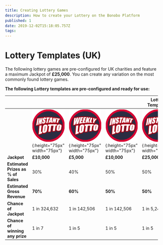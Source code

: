 ```yaml
---
title: Creating Lottery Games
description: How to create your Lottery on the Bonobo Platform
published: 1
date: 2019-12-02T15:18:05.757Z
tags: 
---
```


# Lottery Templates (UK)

The following lottery games are pre-configured for UK charities and feature a maximum Jackpot of **£25,000**. You can create any variation on the most commonly found lottery games. 

**The following Lottery templates are pre-configured and ready for use:**


|  |   | |   | Lottery Templates| 
| ------ | ------ | ------ | ------ | ------ | 
| | ![Instant Lotto](/uploads/instant-lotto.png "Instant Lotto"){:height="75px" width="75px"} | ![Weekly Lotto](/uploads/weekly-lotto.png "Weekly Lotto"){:height="75px" width="75px"} | ![Instant Lotto](/uploads/instant-lotto.png "Instant Lotto"){:height="75px" width="75px"} |![Instant Lotto](/uploads/instant-lotto.png "Instant Lotto"){:height="75px" width="75px"} |
| **Jackpot** | **£10,000** | **£5,000** | **£10,000** | **£25,000** | 
| **Estimated Prizes as % of Sales**| 30%  | 40%   | 50%   |  50%   | 
| **Estimated Gross Revenue** | **70%**   | **60%**  | **50%**   | **50%**   | 
| **Chance of Jackpot** | 1 in 324,632   | 1 in 142,506  | 1 in 142,506  |  1 in 5,245,786| 
| **Chance of winning any prize** | 1 in 7   | 1 in 5 | 1 in 5  | 1 in 5   | 










